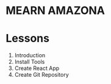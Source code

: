# MEARN AMAZONA

# Lessons

1. Introduction
2. Install Tools
3. Create React App
4. Create Git Repository
